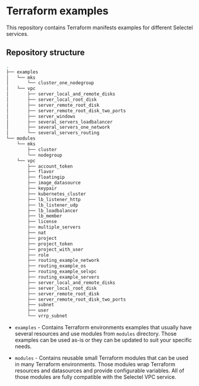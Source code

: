 # Terraform examples

This repository contains Terraform manifests examples for different Selectel
services.

## Repository structure

```bash
.
├── examples
│   └── mks
│       └── cluster_one_nodegroup
│   └── vpc
│       ├── server_local_and_remote_disks
│       ├── server_local_root_disk
│       ├── server_remote_root_disk
│       ├── server_remote_root_disk_two_ports
│       ├── server_windows
│       ├── several_servers_loadbalancer
│       ├── several_servers_one_network
│       └── several_servers_routing
└── modules
    └── mks
        ├── cluster
        └── nodegroup
    └── vpc
        ├── account_token
        ├── flavor
        ├── floatingip
        ├── image_datasource
        ├── keypair
        ├── kubernetes_cluster
        ├── lb_listener_http
        ├── lb_listener_udp
        ├── lb_loadbalancer
        ├── lb_member
        ├── license
        ├── multiple_servers
        ├── nat
        ├── project
        ├── project_token
        ├── project_with_user
        ├── role
        ├── routing_example_network
        ├── routing_example_os
        ├── routing_example_selvpc
        ├── routing_example_servers
        ├── server_local_and_remote_disks
        ├── server_local_root_disk
        ├── server_remote_root_disk
        ├── server_remote_root_disk_two_ports
        ├── subnet
        ├── user
        └── vrrp_subnet
```

  * `examples` - Contains Terraform environments examples that usually have
  several resources and use modules from `modules` directory.
  Those examples can be used as-is or they can be updated to suit your specific
  needs.

  * `modules` - Contains reusable small Terraform modules that can be used in
  many Terraform environments.
  Those modules wrap Terraform resources and datasources and provide
  configurable variables.
  All of those modules are fully compatible with the Selectel VPC service.
